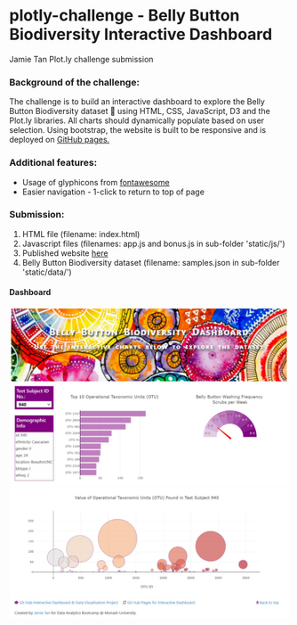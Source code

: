 # plotly-challenge - Belly Button Biodiversity Interactive Dashboard
 Jamie Tan Plot.ly challenge submission

### Background of the challenge:

The challenge is to build an interactive dashboard to explore the Belly Button Biodiversity dataset :nauseated_face: using HTML, CSS, JavaScript, D3 and the Plot.ly libraries. All charts should dynamically populate based on user selection. Using bootstrap, the website is built to be responsive and is deployed on [GitHub pages.](https://jamie-gihu.github.io/plotly-challenge/)

### Additional features:
* Usage of glyphicons from [fontawesome](https://fontawesome.com/)
* Easier navigation - 1-click to return to top of page

### Submission:
1. HTML file (filename: index.html)
2. Javascript files (filenames: app.js and bonus.js in sub-folder 'static/js/')
3. Published website [here](https://jamie-gihu.github.io/plotly-challenge/)
4. Belly Button Biodiversity dataset (filename: samples.json in sub-folder 'static/data/')

#### Dashboard
![Screenshot](/static/images/Fig1.bmp)
![Screenshot](/static/images/Fig2.bmp)
